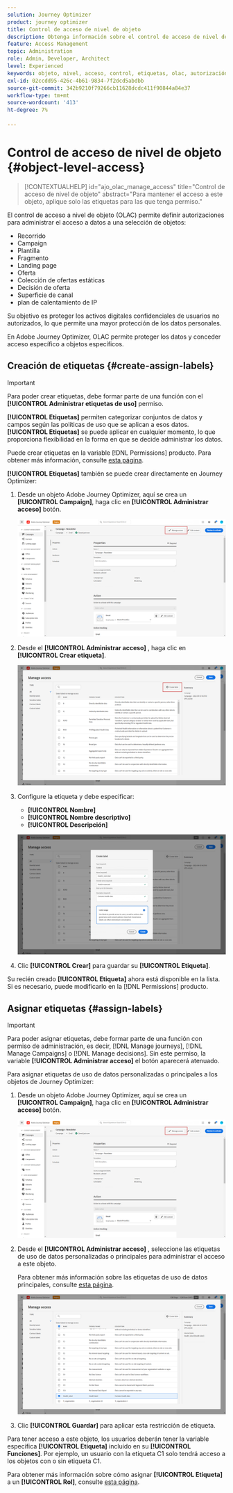 ```yaml
---
solution: Journey Optimizer
product: journey optimizer
title: Control de acceso de nivel de objeto
description: Obtenga información sobre el control de acceso de nivel de objeto que le permite definir autorizaciones para administrar el acceso a datos a una selección de objetos
feature: Access Management
topic: Administration
role: Admin, Developer, Architect
level: Experienced
keywords: objeto, nivel, acceso, control, etiquetas, olac, autorización
exl-id: 02ccdd95-426c-4b61-9834-7f2dcd5abdbb
source-git-commit: 342b9210f79266cb11628dcdc411f90844a84e37
workflow-type: tm+mt
source-wordcount: '413'
ht-degree: 7%

---
```


# Control de acceso de nivel de objeto {#object-level-access}

>[!CONTEXTUALHELP]
>id="ajo_olac_manage_access"
>title="Control de acceso de nivel de objeto"
>abstract="Para mantener el acceso a este objeto, aplique solo las etiquetas para las que tenga permiso."

El control de acceso a nivel de objeto (OLAC) permite definir autorizaciones para administrar el acceso a datos a una selección de objetos:

*  Recorrido 
* Campaign
* Plantilla
* Fragmento
* Landing page
* Oferta
* Colección de ofertas estáticas
* Decisión de oferta
* Superficie de canal
* plan de calentamiento de IP

Su objetivo es proteger los activos digitales confidenciales de usuarios no autorizados, lo que permite una mayor protección de los datos personales.

En Adobe Journey Optimizer, OLAC permite proteger los datos y conceder acceso específico a objetos específicos.

## Creación de etiquetas {#create-assign-labels}

>[!IMPORTANT]
>
>Para poder crear etiquetas, debe formar parte de una función con el **[!UICONTROL Administrar etiquetas de uso]** permiso.

**[!UICONTROL Etiquetas]** permiten categorizar conjuntos de datos y campos según las políticas de uso que se aplican a esos datos. **[!UICONTROL Etiquetas]** se puede aplicar en cualquier momento, lo que proporciona flexibilidad en la forma en que se decide administrar los datos.

Puede crear etiquetas en la variable [!DNL Permissions] producto. Para obtener más información, consulte [esta página](https://experienceleague.adobe.com/docs/experience-platform/access-control/abac/permissions-ui/labels.html).

**[!UICONTROL Etiquetas]** también se puede crear directamente en Journey Optimizer:

1. Desde un objeto Adobe Journey Optimizer, aquí se crea un **[!UICONTROL Campaign]**, haga clic en **[!UICONTROL Administrar acceso]** botón.

   ![](assets/olac_1.png)

1. Desde el **[!UICONTROL Administrar acceso]** , haga clic en **[!UICONTROL Crear etiqueta]**.

   ![](assets/olac_2.png)

1. Configure la etiqueta y debe especificar:
   * **[!UICONTROL Nombre]**
   * **[!UICONTROL Nombre descriptivo]**
   * **[!UICONTROL Descripción]**

   ![](assets/olac_3.png)

1. Clic **[!UICONTROL Crear]** para guardar su **[!UICONTROL Etiqueta]**.

Su recién creado **[!UICONTROL Etiqueta]** ahora está disponible en la lista. Si es necesario, puede modificarlo en la [!DNL Permissions] producto.

## Asignar etiquetas {#assign-labels}

>[!IMPORTANT]
>
>Para poder asignar etiquetas, debe formar parte de una función con permiso de administración, es decir, [!DNL Manage journeys], [!DNL Manage Campaigns] o [!DNL Manage decisions]. Sin este permiso, la variable **[!UICONTROL Administrar acceso]** el botón aparecerá atenuado.

Para asignar etiquetas de uso de datos personalizadas o principales a los objetos de Journey Optimizer:

1. Desde un objeto Adobe Journey Optimizer, aquí se crea un **[!UICONTROL Campaign]**, haga clic en **[!UICONTROL Administrar acceso]** botón.

   ![](assets/olac_1.png)

1. Desde el **[!UICONTROL Administrar acceso]** , seleccione las etiquetas de uso de datos personalizadas o principales para administrar el acceso a este objeto.

   Para obtener más información sobre las etiquetas de uso de datos principales, consulte [esta página](https://experienceleague.adobe.com/docs/experience-platform/data-governance/labels/reference.html).

   ![](assets/olac_4.png)

1. Clic **[!UICONTROL Guardar]** para aplicar esta restricción de etiqueta.

Para tener acceso a este objeto, los usuarios deberán tener la variable específica **[!UICONTROL Etiqueta]** incluido en su **[!UICONTROL Funciones]**.
Por ejemplo, un usuario con la etiqueta C1 solo tendrá acceso a los objetos con o sin etiqueta C1.

Para obtener más información sobre cómo asignar **[!UICONTROL Etiqueta]** a un **[!UICONTROL Rol]**, consulte [esta página](https://experienceleague.adobe.com/docs/experience-platform/access-control/abac/permissions-ui/permissions.html#manage-labels-for-a-role).
